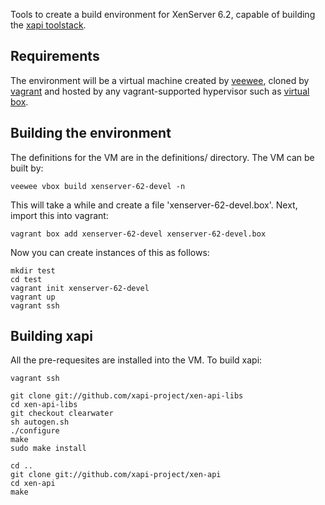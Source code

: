 Tools to create a build environment for XenServer 6.2, capable of building
the [xapi toolstack](https://github.com/xapi-project/xen-api).

Requirements
------------

The environment will be a virtual machine created by
[veewee](https://github.com/jedi4ever/veewee),
cloned by [vagrant](http://www.vagrantup.com/)
and hosted by any vagrant-supported hypervisor
such as [virtual box](http://virtualbox.org/).

Building the environment
------------------------

The definitions for the VM are in the definitions/ directory. The
VM can be built by:

```
veewee vbox build xenserver-62-devel -n
```

This will take a while and create a file 'xenserver-62-devel.box'.
Next, import this into vagrant:

```
vagrant box add xenserver-62-devel xenserver-62-devel.box 
```

Now you can create instances of this as follows:

```
mkdir test
cd test
vagrant init xenserver-62-devel
vagrant up
vagrant ssh
```

Building xapi
-------------

All the pre-requesites are installed into the VM. To build xapi:

```
vagrant ssh

git clone git://github.com/xapi-project/xen-api-libs
cd xen-api-libs
git checkout clearwater
sh autogen.sh
./configure
make
sudo make install

cd ..
git clone git://github.com/xapi-project/xen-api
cd xen-api
make
```

